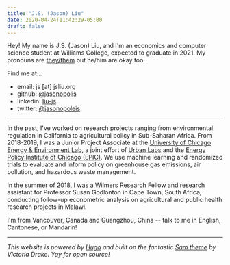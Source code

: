 ```yaml
---
title: "J.S. (Jason) Liu"
date: 2020-04-24T11:42:29-05:00
draft: false
---
```


Hey! My name is J.S. (Jason) Liu, and I'm an economics and computer science student at Williams College, expected to graduate in 2021. My pronouns are [they/them](//my.pronoun.is/they) but he/him are okay too.

Find me at...
* email: js [at] jsliu.org
* github: [@jasonopolis](//github.com/jasonopolis)
* linkedin: [liu-js](//linkedin.com/in/liu-js)
* twitter: [@jasonopoleis](//twitter.com/jasonopoleis)

---

In the past, I've worked on research projects ranging from environmental regulation in California to agricultural policy in Sub-Saharan Africa. From 2018-2019, I was a Junior Project Associate at the 
[University of Chicago Energy & Environment Lab](https://urbanlabs.uchicago.edu/labs/energy-environment), a joint effort of [Urban Labs](https://urbanlabs.uchicago.edu/) and the [Energy Policy Institute of Chicago (EPIC)](https://epic.uchicago.edu/). We use machine learning and randomized trials to evaluate and inform policy on greenhouse gas emissions, air pollution, and hazardous waste management. 

In the summer of 2018, I was a Wilmers Research Fellow and research assistant for Professor Susan Godlonton in Cape Town, South Africa, conducting follow-up econometric analysis on agricultural and public health research projects in Malawi.

I'm from Vancouver, Canada and Guangzhou, China -- talk to me in English, Cantonese, or Mandarin!

---

_This website is powered by [Hugo](https://gohugo.io) and built on the fantastic [Sam theme](https://github.com/victoriadrake/hugo-theme-sam) by Victoria Drake. Yay for open source!_